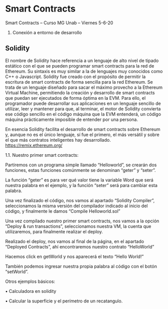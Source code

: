# Smart Contracts

Smart Contracts – Curso MG Unab – Viernes 5-6-20

1. Conexión a entorno de desarrollo

## Solidity
El nombre de Solidity hace referencia a un lenguaje de alto nivel de tipado estático con el que se
pueden programar smart contracts para la red de Ethereum. Su sintaxis es muy similar a la de
lenguajes muy conocidos como C++ o Javascript. Solidity fue creado con el propósito de permitir la
escritura de smart contracts de forma sencilla para la red Ethereum. Se trata de un lenguaje
diseñado para sacar el máximo provecho a la Ethereum Virtual Machine, permitiendo la creación y
desarrollo de smart contracts que puedan ser ejecutados de forma óptima en la EVM.
Para ello, el programador puede desarrollar sus aplicaciones en un lenguaje sencillo de utilizar, leer
y mantener para que, al terminar, el motor de Solidity convierta ese código sencillo en el código
máquina que la EVM entenderá, un código máquina prácticamente imposible de entender por una
persona.

En esencia Solidity facilita el desarrollo de smart contracts sobre Ethereum y, aunque no es el único
lenguaje, sí fue el primero, el más versátil y sobre el que más contratos inteligentes hay desarrollado.
https://remix.ethereum.org/

1.1. Nuestro primer smart contracts:

Partiremos con un programa simple llamado “Helloworld”, se crearán dos funciones, estas
funciones comúnmente se denominan “geter” y “seter”.

La función “geter” es para ver qué valor tiene la variable Word que será nuestra palabra en el
ejemplo, y la función “seter” será para cambiar esta palabra.

Una vez finalizado el código, nos vamos al apartado “Solidity Compiler”, seleccionamos la misma
versión del compilador indicado al inicio del código, y finalmente le damos “Compile
Helloworld.sol”

Una vez compilado nuestro primer smart contracts, nos vamos a la opción “Deploy & run
transactions”, seleccionamos nuestra VM, la cuenta que utilizaremos, para finalmente realizar
el deploy.

Realizado el deploy, nos vamos al final de la página, en el apartado “Deployed Contracts”, ahí
encontraremos nuestro contrato “HelloWorld”

Hacemos click en getWorld y nos aparecerá el texto “Hello World!”

También podemos ingresar nuestra propia palabra al código con el botón “setWorld”.

Otros ejemplos básicos:

• Calculadora en solidity

• Calcular la superficie y el perímetro de un recatangulo.
